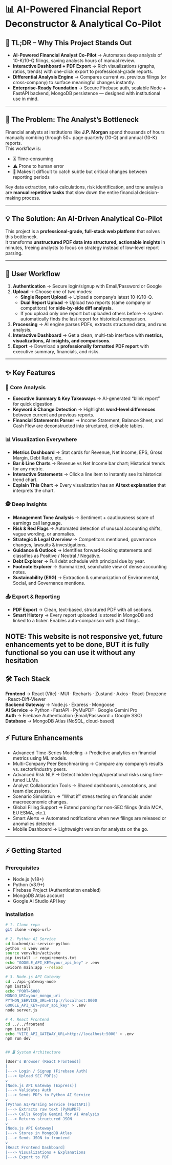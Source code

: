 # 📊 AI-Powered Financial Report Deconstructor & Analytical Co-Pilot

## 🚀 TL;DR – Why This Project Stands Out
- **AI-Powered Financial Analyst Co-Pilot** → Automates deep analysis of 10-K/10-Q filings, saving analysts hours of manual review.  
- **Interactive Dashboard + PDF Export** → Rich visualizations (graphs, ratios, trends) with one-click export to professional-grade reports.  
- **Differential Analysis Engine** → Compares current vs. previous filings (or cross-company) to surface meaningful changes instantly.  
- **Enterprise-Ready Foundation** → Secure Firebase auth, scalable Node + FastAPI backend, MongoDB persistence — designed with institutional use in mind.  

---

## 🧩 The Problem: The Analyst’s Bottleneck
Financial analysts at institutions like **J.P. Morgan** spend thousands of hours manually combing through 50+ page quarterly (10-Q) and annual (10-K) reports.  
This workflow is:  
- ⏳ Time-consuming  
- ⚠️ Prone to human error  
- 🔎 Makes it difficult to catch subtle but critical changes between reporting periods  

Key data extraction, ratio calculations, risk identification, and tone analysis are **manual repetitive tasks** that slow down the entire financial decision-making process.

---

## 💡 The Solution: An AI-Driven Analytical Co-Pilot
This project is a **professional-grade, full-stack web platform** that solves this bottleneck.  
It transforms **unstructured PDF data into structured, actionable insights** in minutes, freeing analysts to focus on strategy instead of low-level report parsing.  

---

## 🧭 User Workflow  

1. **Authentication** → Secure login/signup with Email/Password or Google   
2. **Upload** → Choose one of two modes:  
   - **Single Report Upload** → Upload a company’s latest 10-K/10-Q.  
   - **Dual Report Upload** → Upload two reports (same company or competitors) for **side-by-side diff analysis**.  
   - If you upload only one report but uploaded others before → system automatically finds the last report for historical comparison.  
3. **Processing** → AI engine parses PDFs, extracts structured data, and runs analysis.  
4. **Interactive Dashboard** → Get a clean, multi-tab interface with **metrics, visualizations, AI insights, and comparisons**.  
5. **Export** → Download a **professionally formatted PDF report** with executive summary, financials, and risks.  

---

## ✨ Key Features  

### 📑 Core Analysis  
- **Executive Summary & Key Takeaways** → AI-generated “blink report” for quick digestion.  
- **Keyword & Change Detection** → Highlights **word-level differences** between current and previous reports.  
- **Financial Statements Parser** → Income Statement, Balance Sheet, and Cash Flow are deconstructed into structured, clickable tables.  

### 📊 Visualization Everywhere  
- **Metrics Dashboard** → Stat cards for Revenue, Net Income, EPS, Gross Margin, Debt Ratio, etc.  
- **Bar & Line Charts** → Revenue vs Net Income bar chart; Historical trends for any metric.  
- **Interactive Statements** → Click a line item to instantly see its historical trend chart.  
- **Explain This Chart** → Every visualization has an **AI text explanation** that interprets the chart.  

### 🕵️ Deep Insights  
- **Management Tone Analysis** → Sentiment + cautiousness score of earnings call language.  
- **Risk & Red Flags** → Automated detection of unusual accounting shifts, vague wording, or anomalies.  
- **Strategic & Legal Overview** → Competitors mentioned, governance changes, lawsuits & investigations.  
- **Guidance & Outlook** → Identifies forward-looking statements and classifies as Positive / Neutral / Negative.  
- **Debt Explorer** → Full debt schedule with principal due by year.  
- **Footnote Explorer** → Summarized, searchable view of dense accounting notes.  
- **Sustainability (ESG)** → Extraction & summarization of Environmental, Social, and Governance mentions.  

### 📤 Export & Reporting  
- **PDF Export** → Clean, text-based, structured PDF with all sections.  
- **Smart History** → Every report uploaded is stored in MongoDB and linked to a ticker. Enables auto-comparison with past filings.  

**NOTE**: This website is not responsive yet, future enhancements yet to be done, BUT it is fully functional so you can use it without any hesitation 
---

## 🛠️ Tech Stack  

**Frontend** → React (Vite) · MUI · Recharts · Zustand · Axios · React-Dropzone · React-Diff-Viewer  
**Backend Gateway** → Node.js · Express · Mongoose  
**AI Service** → Python · FastAPI · PyMuPDF · Google Gemini Pro  
**Auth** → Firebase Authentication (Email/Password + Google SSO)  
**Database** → MongoDB Atlas (NoSQL, cloud-based)  

## ⚡ Future Enhancements

- Advanced Time-Series Modeling → Predictive analytics on financial metrics using ML models.
-  Multi-Company Peer Benchmarking → Compare any company’s results vs. sector/industry peers.
-   Advanced Risk NLP → Detect hidden legal/operational risks using fine-tuned LLMs.
-   Analyst Collaboration Tools → Shared dashboards, annotations, and team discussions.
-   Scenario Simulation → “What if” stress testing on financials under macroeconomic changes.
-   Global Filing Support → Extend parsing for non-SEC filings (India MCA, EU ESMA, etc.).
-  Smart Alerts → Automated notifications when new filings are released or anomalies detected.
-   Mobile Dashboard → Lightweight version for analysts on the go.

---

## ⚡ Getting Started  

### Prerequisites  
- Node.js (v18+)  
- Python (v3.9+)  
- Firebase Project (Authentication enabled)  
- MongoDB Atlas account  
- Google AI Studio API key  

### Installation  

```bash
# 1. Clone repo
git clone <repo-url>

# 2. Python AI Service
cd backend/ai-service-python
python -m venv venv
source venv/bin/activate
pip install -r requirements.txt
echo "GOOGLE_API_KEY=your_api_key" > .env
uvicorn main:app --reload

# 3. Node.js API Gateway
cd ../api-gateway-node
npm install
echo "PORT=5000
MONGO_URI=your_mongo_uri
PYTHON_SERVICE_URL=http://localhost:8000
GOOGLE_API_KEY=your_api_key" > .env
node server.js

# 4. React Frontend
cd ../../frontend
npm install
echo "VITE_API_GATEWAY_URL=http://localhost:5000" > .env
npm run dev


## 🖥️ System Architecture  

[User's Browser (React Frontend)]
|
|---> Login / Signup (Firebase Auth)
|---> Upload SEC PDF(s)
v
[Node.js API Gateway (Express)]
|---> Validates Auth
|---> Sends PDFs to Python AI Service
v
[Python AI/Parsing Service (FastAPI)]
|---> Extracts raw text (PyMuPDF)
|---> Calls Google Gemini for AI Analysis
|---> Returns structured JSON
v
[Node.js API Gateway]
|---> Stores in MongoDB Atlas
|---> Sends JSON to frontend
v
[React Frontend Dashboard]
|---> Visualizations + Explanations
|---> Export to PDF




